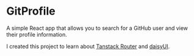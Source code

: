 # GitProfile

A simple React app that allows you to search for a GitHub user and view their profile information.

I created this project to learn about [Tanstack Router](https://tanstack.com/router/) and [daisyUI](https://daisyui.com/).
